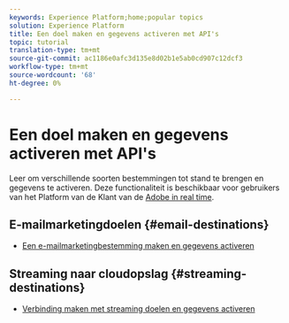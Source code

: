 ```yaml
---
keywords: Experience Platform;home;popular topics
solution: Experience Platform
title: Een doel maken en gegevens activeren met API's
topic: tutorial
translation-type: tm+mt
source-git-commit: ac1186e0afc3d135e8d02b1e5ab0cd907c12dcf3
workflow-type: tm+mt
source-wordcount: '68'
ht-degree: 0%

---
```



# Een doel maken en gegevens activeren met API&#39;s

Leer om verschillende soorten bestemmingen tot stand te brengen en gegevens te activeren. Deze functionaliteit is beschikbaar voor gebruikers van het Platform van de Klant van de [Adobe in real time](https://docs.adobe.com/content/help/en/experience-platform/rtcdp/overview.html).

## E-mailmarketingdoelen {#email-destinations}

* [Een e-mailmarketingbestemming maken en gegevens activeren](/help/rtcdp/destinations/email-marketing-api.md)

## Streaming naar cloudopslag {#streaming-destinations}

* [Verbinding maken met streaming doelen en gegevens activeren](/help/rtcdp/destinations/streaming-destinations-api-tutorial.md)
